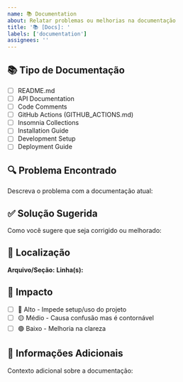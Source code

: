 ```yaml
---
name: 📚 Documentation
about: Relatar problemas ou melhorias na documentação
title: '📚 [Docs]: '
labels: ['documentation']
assignees: ''
---
```


## 📚 Tipo de Documentação
- [ ] README.md
- [ ] API Documentation
- [ ] Code Comments
- [ ] GitHub Actions (GITHUB_ACTIONS.md)
- [ ] Insomnia Collections
- [ ] Installation Guide
- [ ] Development Setup
- [ ] Deployment Guide

## 🔍 Problema Encontrado
Descreva o problema com a documentação atual:

## ✅ Solução Sugerida
Como você sugere que seja corrigido ou melhorado:

## 📍 Localização
**Arquivo/Seção:** 
**Linha(s):** 

## 🎯 Impacto
- [ ] 🔴 Alto - Impede setup/uso do projeto
- [ ] 🟡 Médio - Causa confusão mas é contornável
- [ ] 🟢 Baixo - Melhoria na clareza

## 📝 Informações Adicionais
Contexto adicional sobre a documentação: